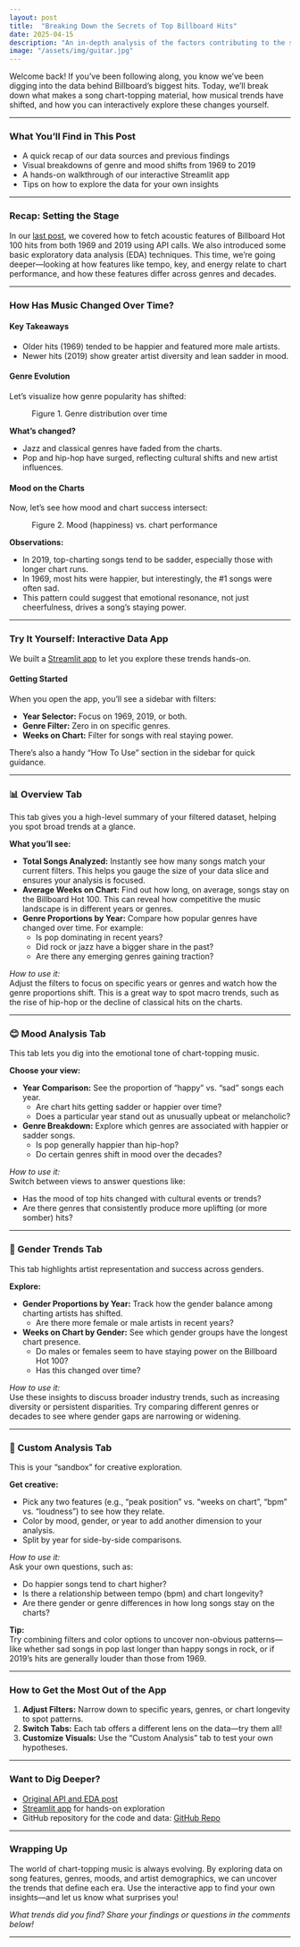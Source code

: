 ```yaml
---
layout: post
title:  "Breaking Down the Secrets of Top Billboard Hits"
date: 2025-04-15
description: "An in-depth analysis of the factors contributing to the success of Billboard's top hits."
image: "/assets/img/guitar.jpg"
---
```


Welcome back! If you’ve been following along, you know we’ve been digging into the data behind Billboard’s biggest hits. Today, we’ll break down what makes a song chart-topping material, how musical trends have shifted, and how you can interactively explore these changes yourself.

---

### What You’ll Find in This Post

- A quick recap of our data sources and previous findings
- Visual breakdowns of genre and mood shifts from 1969 to 2019
- A hands-on walkthrough of our interactive Streamlit app
- Tips on how to explore the data for your own insights

---

### Recap: Setting the Stage

In our <a href="https://ericanti.github.io/my-blog/blog/api-usage/" target="_blank">last post</a>, we covered how to fetch acoustic features of Billboard Hot 100 hits from both 1969 and 2019 using API calls. We also introduced some basic exploratory data analysis (EDA) techniques. This time, we’re going deeper—looking at how features like tempo, key, and energy relate to chart performance, and how these features differ across genres and decades.

---

### How Has Music Changed Over Time?

#### Key Takeaways

- Older hits (1969) tended to be happier and featured more male artists.
- Newer hits (2019) show greater artist diversity and lean sadder in mood.

#### Genre Evolution

Let’s visualize how genre popularity has shifted:

<figure> <img src="{{site.url}}/{{site.baseurl}}/assets/img/genre_distribution.png" alt=""> <figcaption>Figure 1. Genre distribution over time</figcaption> </figure>

**What’s changed?**
- Jazz and classical genres have faded from the charts.
- Pop and hip-hop have surged, reflecting cultural shifts and new artist influences.

#### Mood on the Charts

Now, let’s see how mood and chart success intersect:

<figure> <img src="{{site.url}}/{{site.baseurl}}/assets/img/peak_position_vs_weeks_on_chart.png" alt=""> <figcaption>Figure 2. Mood (happiness) vs. chart performance</figcaption> </figure>

**Observations:**
- In 2019, top-charting songs tend to be sadder, especially those with longer chart runs.
- In 1969, most hits were happier, but interestingly, the #1 songs were often sad.
- This pattern could suggest that emotional resonance, not just cheerfulness, drives a song’s staying power.

---

### Try It Yourself: Interactive Data App

We built a <a href="https://ericanti-post3-streamlit-main-bzlgmr.streamlit.app/" target="_blank">Streamlit app</a> to let you explore these trends hands-on.

#### Getting Started

When you open the app, you’ll see a sidebar with filters:

- **Year Selector:** Focus on 1969, 2019, or both.
- **Genre Filter:** Zero in on specific genres.
- **Weeks on Chart:** Filter for songs with real staying power.

There’s also a handy “How To Use” section in the sidebar for quick guidance.

---

### 📊 Overview Tab

This tab gives you a high-level summary of your filtered dataset, helping you spot broad trends at a glance.

**What you’ll see:**
- **Total Songs Analyzed:** Instantly see how many songs match your current filters. This helps you gauge the size of your data slice and ensures your analysis is focused.
- **Average Weeks on Chart:** Find out how long, on average, songs stay on the Billboard Hot 100. This can reveal how competitive the music landscape is in different years or genres.
- **Genre Proportions by Year:** Compare how popular genres have changed over time. For example:
  - Is pop dominating in recent years?
  - Did rock or jazz have a bigger share in the past?
  - Are there any emerging genres gaining traction?

*How to use it:*  
Adjust the filters to focus on specific years or genres and watch how the genre proportions shift. This is a great way to spot macro trends, such as the rise of hip-hop or the decline of classical hits on the charts.

---

### 😊 Mood Analysis Tab

This tab lets you dig into the emotional tone of chart-topping music.

**Choose your view:**
- **Year Comparison:** See the proportion of “happy” vs. “sad” songs each year.  
  - Are chart hits getting sadder or happier over time?
  - Does a particular year stand out as unusually upbeat or melancholic?
- **Genre Breakdown:** Explore which genres are associated with happier or sadder songs.
  - Is pop generally happier than hip-hop?
  - Do certain genres shift in mood over the decades?

*How to use it:*  
Switch between views to answer questions like:  
- Has the mood of top hits changed with cultural events or trends?
- Are there genres that consistently produce more uplifting (or more somber) hits?

---

### 👫 Gender Trends Tab

This tab highlights artist representation and success across genders.

**Explore:**
- **Gender Proportions by Year:** Track how the gender balance among charting artists has shifted.
  - Are there more female or male artists in recent years?
- **Weeks on Chart by Gender:** See which gender groups have the longest chart presence.
  - Do males or females seem to have staying power on the Billboard Hot 100?
  - Has this changed over time?

*How to use it:*  
Use these insights to discuss broader industry trends, such as increasing diversity or persistent disparities. Try comparing different genres or decades to see where gender gaps are narrowing or widening.

---

### 🎵 Custom Analysis Tab

This is your “sandbox” for creative exploration.

**Get creative:**
- Pick any two features (e.g., “peak position” vs. “weeks on chart”, “bpm” vs. “loudness”) to see how they relate.
- Color by mood, gender, or year to add another dimension to your analysis.
- Split by year for side-by-side comparisons.

*How to use it:*  
Ask your own questions, such as:
- Do happier songs tend to chart higher?
- Is there a relationship between tempo (bpm) and chart longevity?
- Are there gender or genre differences in how long songs stay on the charts?

**Tip:**  
Try combining filters and color options to uncover non-obvious patterns—like whether sad songs in pop last longer than happy songs in rock, or if 2019’s hits are generally louder than those from 1969.

---

### How to Get the Most Out of the App

1. **Adjust Filters:** Narrow down to specific years, genres, or chart longevity to spot patterns.
2. **Switch Tabs:** Each tab offers a different lens on the data—try them all!
3. **Customize Visuals:** Use the “Custom Analysis” tab to test your own hypotheses.

---

### Want to Dig Deeper?

- <a href="https://ericanti.github.io/my-blog/blog/api-usage/" target="_blank">Original API and EDA post</a>
- <a href="https://ericanti-post3-streamlit-main-bzlgmr.streamlit.app/" target="_blank">Streamlit app</a> for hands-on exploration
- GitHub repository for the code and data: <a href="https://github.com/ericanti/post3-streamlit" target="_blank">GitHub Repo</a>

---

### Wrapping Up

The world of chart-topping music is always evolving. By exploring data on song features, genres, moods, and artist demographics, we can uncover the trends that define each era. Use the interactive app to find your own insights—and let us know what surprises you!

*What trends did you find? Share your findings or questions in the comments below!*

---